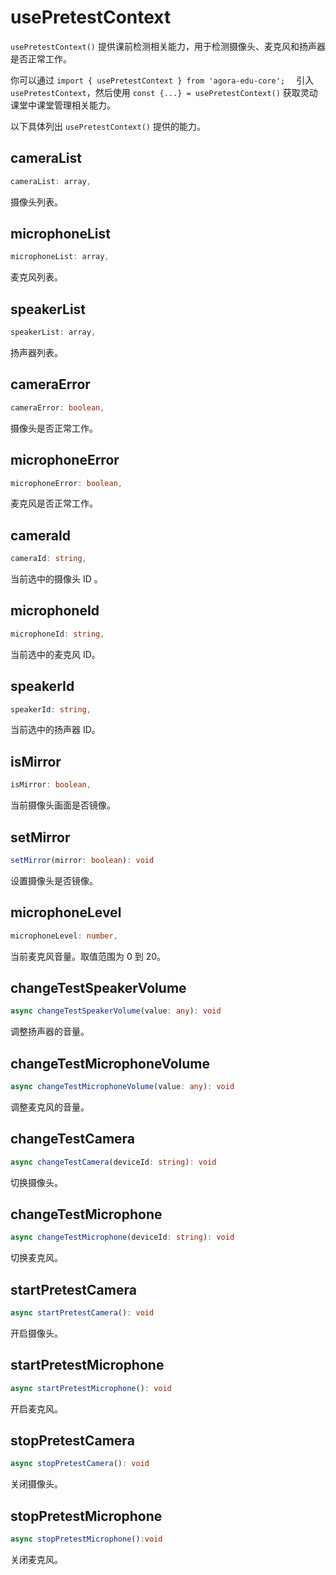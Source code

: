 # usePretestContext

`usePretestContext()` 提供课前检测相关能力，用于检测摄像头、麦克风和扬声器是否正常工作。

你可以通过 `import { usePretestContext } from 'agora-edu-core';  ` 引入 `usePretestContext`，然后使用 `const {...} = usePretestContext()` 获取灵动课堂中课堂管理相关能力。

以下具体列出 `usePretestContext()` 提供的能力。

## cameraList

```typescript
cameraList: array,
```

摄像头列表。

## microphoneList

```typescript
microphoneList: array,
```

麦克风列表。

## speakerList

```typescript
speakerList: array,
```

扬声器列表。

## cameraError

```typescript
cameraError: boolean,
```

摄像头是否正常工作。


## microphoneError

```typescript
microphoneError: boolean,
```

麦克风是否正常工作。

## cameraId

```typescript
cameraId: string,
```

当前选中的摄像头 ID 。

## microphoneId

```typescript
microphoneId: string,
```

当前选中的麦克风 ID。

## speakerId

```typescript
speakerId: string,
```

当前选中的扬声器 ID。

## isMirror

```typescript
isMirror: boolean,
```

当前摄像头画面是否镜像。

## setMirror

```typescript
setMirror(mirror: boolean): void
```

设置摄像头是否镜像。

## microphoneLevel

```typescript
microphoneLevel: number,
```

当前麦克风音量。取值范围为 0 到 20。

## changeTestSpeakerVolume

```typescript
async changeTestSpeakerVolume(value: any): void
```

调整扬声器的音量。

## changeTestMicrophoneVolume

```typescript
async changeTestMicrophoneVolume(value: any): void
```

调整麦克风的音量。

## changeTestCamera

```typescript
async changeTestCamera(deviceId: string): void
```

切换摄像头。

## changeTestMicrophone

```typescript
async changeTestMicrophone(deviceId: string): void
```

切换麦克风。

## startPretestCamera

```typescript
async startPretestCamera(): void
```

开启摄像头。

## startPretestMicrophone

```typescript
async startPretestMicrophone(): void
```

开启麦克风。

## stopPretestCamera

```typescript
async stopPretestCamera(): void
```

关闭摄像头。

## stopPretestMicrophone

```typescript
async stopPretestMicrophone():void
```

关闭麦克风。
